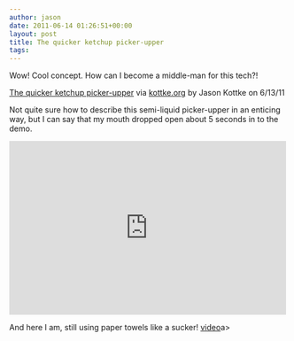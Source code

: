 ```yaml
---
author: jason
date: 2011-06-14 01:26:51+00:00
layout: post
title: The quicker ketchup picker-upper
tags: 
---
```


Wow! Cool concept. How can I become a middle-man for this tech?!

<a href="http://kottke.org/11/06/the-quicker-ketchup-picker-upper">The quicker ketchup picker-upper</a> via <a href="http://kottke.org/" class="f">kottke.org</a> by Jason Kottke on 6/13/11</div>

Not quite sure how to describe this semi-liquid picker-upper in an enticing way, but I can say that my mouth dropped open about 5 seconds in to the demo.

<embed allowfullscreen="true" src="http://www.youtube.com/v/mDlHGhKHIdM?version=3&amp;hl=en_US&amp;rel=0&amp;color1=0xFFFFFF&amp;color2=0xFFFFFF&amp;border=0" type="application/x-shockwave-flash" wmode="transparent" allowscriptaccess="never" height="314" width="500"></embed>

And here I am, still using paper towels like a sucker! <a href="http://kottke.org/tag/video">video</a>a>
